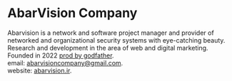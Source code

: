 # AbarVision Company 
Abarvision is a network and software project manager and provider of networked and organizational security systems with eye-catching beauty.<br>
Research and development in the area of ​​web and digital marketing.<br>
Founded in 2022 <a href="https://github.com/ProdByGodfather/">prod by godfather</a>.<br>
email: <a href="mailto:abarvisioncompany@gmail.com">abarvisioncompany@gmail.com</a>.<br>
website: <a href="abarvision.ir">abarvision.ir</a>.

<!---
AbarVision/AbarVision is a ✨ special ✨ repository because its `README.md` (this file) appears on your GitHub profile.
You can click the Preview link to take a look at your changes.
--->
